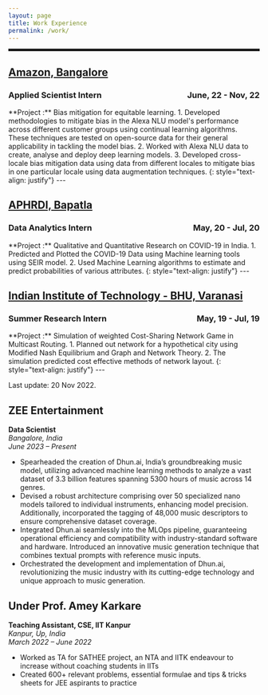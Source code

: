 ```yaml
---
layout: page
title: Work Experience
permalink: /work/
---
```


<hr style="border:2px solid">


## [Amazon, Bangalore](https://www.amazon.in/)   
<h3 align="left"> Applied Scientist Intern <span style="float:right;">June, 22 - Nov, 22</span></h3> 
**Project :**  Bias mitigation for equitable learning. 
1. Developed methodologies to mitigate bias in the Alexa NLU model's performance across different customer groups using continual learning algorithms. These techniques are tested on open-source data for their general applicability in tackling the model bias.
2. Worked with Alexa NLU data to create, analyse and deploy deep learning models.
3. Developed cross-locale bias mitigation data using data from different locales to mitigate bias in one particular locale using data augmentation techniques.
{: style="text-align: justify"}
---

## [APHRDI, Bapatla](https://aphrdi.ap.gov.in/)   
<h3 align="left"> Data Analytics Intern <span style="float:right;">May, 20 - Jul, 20</span></h3> 
**Project :** Qualitative and Quantitative Research on COVID-19 in India.
1. Predicted and Plotted the COVID-19 Data using Machine learning tools using SEIR model.
2. Used Machine Learning algorithms to estimate and predict probabilities of various attributes.
{: style="text-align: justify"}
---

## [Indian Institute of Technology - BHU, Varanasi](https://www.iitbhu.ac.in/)   
<h3 align="left"> Summer Research Intern <span style="float:right;">May, 19 - Jul, 19</span></h3> 
**Project :** Simulation of weighted Cost-Sharing Network Game in Multicast Routing.
1. Planned out network for a hypothetical city using Modified Nash Equilibrium and Graph and Network Theory.
2. The simulation predicted cost effective methods of network layout.
{: style="text-align: justify"}
---


<p class="last-edit">Last update: 20 Nov 2022.</p>

## ZEE Entertainment
**Data Scientist**  
*Bangalore, India*  
*June 2023 – Present*

- Spearheaded the creation of Dhun.ai, India’s groundbreaking music model, utilizing advanced machine learning methods to analyze a vast dataset of 3.3 billion features spanning 5300 hours of music across 14 genres.
- Devised a robust architecture comprising over 50 specialized nano models tailored to individual instruments, enhancing model precision. Additionally, incorporated the tagging of 48,000 music descriptors to ensure comprehensive dataset coverage.
- Integrated Dhun.ai seamlessly into the MLOps pipeline, guaranteeing operational efficiency and compatibility with industry-standard software and hardware. Introduced an innovative music generation technique that combines textual prompts with reference music inputs.
- Orchestrated the development and implementation of Dhun.ai, revolutionizing the music industry with its cutting-edge technology and unique approach to music generation.

## Under Prof. Amey Karkare
**Teaching Assistant, CSE, IIT Kanpur**  
*Kanpur, Up, India*  
*March 2022 – June 2022*

- Worked as TA for SATHEE project, an NTA and IITK endeavour to increase without coaching students in IITs
- Created 600+ relevant problems, essential formulae and tips & tricks sheets for JEE aspirants to practice